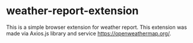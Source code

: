 # weather-report-extension
This is a simple browser extension for weather report. This extension was made via Axios.js library and service https://openweathermap.org/.
